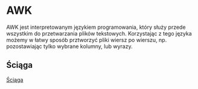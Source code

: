 # AWK

AWK jest interpretowanym językiem programowania, który służy przede wszystkim do przetwarzania plików tekstowych. Korzystając z tego języka możemy w łatwy sposób prztworzyć pliki wiersz po wierszu, np. pozostawiając tylko wybrane kolumny, lub wyrazy.

## Ściąga

[Ściąga](https://quickref.me/awk)
